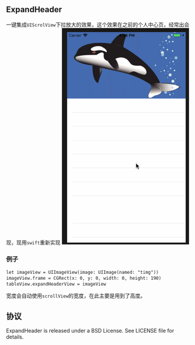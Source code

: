 ## ExpandHeader 
一键集成`UIScrolView`下拉放大的效果，这个效果在之前的个人中心页，经常出会现，现用`swift`重新实现
![Demo图片](ExpandHeaderDemo.gif)

### 例子

```
let imageView = UIImageView(image: UIImage(named: "timg"))
imageView.frame = CGRect(x: 0, y: 0, width: 0, height: 190)
tableView.expandHeaderView = imageView
```
宽度会自动使用`scrollView`的宽度，在此主要是用到了高度。
## 协议

ExpandHeader is released under a BSD License. See LICENSE file for details.

